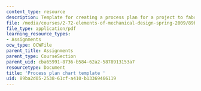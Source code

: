 ```yaml
---
content_type: resource
description: Template for creating a process plan for a project to fabricate a part.
file: /media/courses/2-72-elements-of-mechanical-design-spring-2009/89ba2d05253861cfa410b13369466119_MIT2_72s09_res02.pdf
file_type: application/pdf
learning_resource_types:
- Assignments
ocw_type: OCWFile
parent_title: Assignments
parent_type: CourseSection
parent_uid: cba65991-8736-b584-62a2-5878913153a7
resourcetype: Document
title: 'Process plan chart template '
uid: 89ba2d05-2538-61cf-a410-b13369466119
---
```

